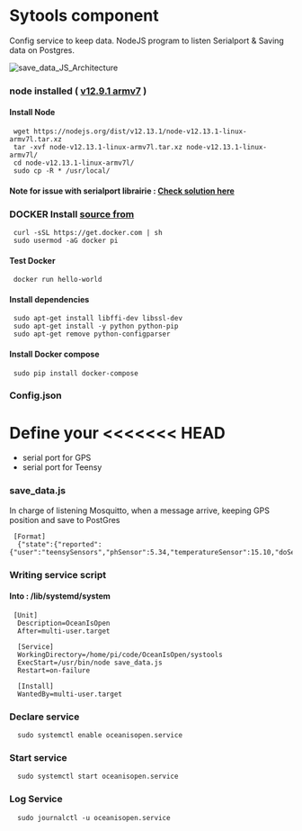 # Sytools component 

Config service to keep data.
NodeJS program to listen Serialport & Saving data on Postgres.

![save_data_JS_Architecture](https://user-images.githubusercontent.com/25310798/66206025-1a837980-e6af-11e9-9402-aa3d28ff5975.png)
### node installed ( [v12.9.1 armv7](https://nodejs.org/en/download/) )
#### Install Node
     wget https://nodejs.org/dist/v12.13.1/node-v12.13.1-linux-armv7l.tar.xz
     tar -xvf node-v12.13.1-linux-armv7l.tar.xz node-v12.13.1-linux-armv7l/
     cd node-v12.13.1-linux-armv7l/
     sudo cp -R * /usr/local/
     
#### Note for issue with serialport librairie : [Check solution here](https://github.com/serialport/node-serialport/issues/1910#issuecomment-524949720)

### DOCKER Install [source from](https://dev.to/rohansawant/installing-docker-and-docker-compose-on-the-raspberry-pi-in-5-simple-steps-3mgl)
     curl -sSL https://get.docker.com | sh 
     sudo usermod -aG docker pi
#### Test Docker
     docker run hello-world 
#### Install dependencies     
     sudo apt-get install libffi-dev libssl-dev 
     sudo apt-get install -y python python-pip 
     sudo apt-get remove python-configparser
#### Install Docker compose
     sudo pip install docker-compose 

### Config.json
Define your 
<<<<<<< HEAD
=======
* serial port for GPS
* serial port for Teensy

### save_data.js

In charge of listening Mosquitto, when a message arrive, keeping GPS position and save to PostGres 

     [Format]
      {"state":{"reported":{"user":"teensySensors","phSensor":5.34,"temperatureSensor":15.10,"doSensor":9.25,"ecSensor":13.06,"tdsSensor":456.05,"orpSensor":237.30,"turbiditySensor":2.35}}}
      

### Writing service script
#### Into : /lib/systemd/system 

     [Unit]
      Description=OceanIsOpen
      After=multi-user.target

      [Service]
      WorkingDirectory=/home/pi/code/OceanIsOpen/systools
      ExecStart=/usr/bin/node save_data.js
      Restart=on-failure

      [Install]
      WantedBy=multi-user.target

### Declare service  
      sudo systemctl enable oceanisopen.service  

### Start service  
      sudo systemctl start oceanisopen.service  

### Log Service
      sudo journalctl -u oceanisopen.service 
